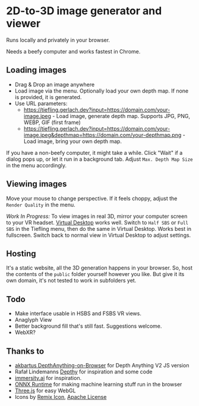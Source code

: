 # 2D-to-3D image generator and viewer

Runs locally and privately in your browser.  

Needs a beefy computer and works fastest in Chrome.

## Loading images

- Drag &amp; Drop an image anywhere
- Load image via the menu. Optionally load your own depth map. If none is provided, it is generated.
- Use URL parameters: 
  - https://tiefling.gerlach.dev?input=https://domain.com/your-image.jpeg - Load image, generate depth map. Supports JPG, PNG, WEBP, GIF (first frame)
  - https://tiefling.gerlach.dev?input=https://domain.com/your-image.jpeg&depthmap=https://domain.com/your-depthmap.png - Load image, bring your own depth map.

If you have a non-beefy computer, it might take a while. Click "Wait" if a dialog pops up, or let it run in a background tab. Adjust `Max. Depth Map Size` in the menu accordingly.

## Viewing images

Move your mouse to change perspective. If it feels choppy, adjust the `Render Quality` in the menu.

*Work In Progress:* To view images in real 3D, mirror your computer screen to your VR headset. [Virtual Desktop](https://www.vrdesktop.net/) works well. Switch to `Half SBS` or `Full SBS` in the Tiefling menu, then do the same in Virtual Desktop. Works best in fullscreen. Switch back to normal view in Virtual Desktop to adjust settings.  

## Hosting

It's a static website, all the 3D generation happens in your browser. So, host the contents of the `public` folder yourself however you like. But give it its own domain, it's not tested to work in subfolders yet.

## Todo

- Make interface usable in HSBS and FSBS VR views.
- Anaglyph View
- Better background fill that's still fast. Suggestions welcome.
- WebXR?

## Thanks to

- [akbartus DepthAnything-on-Browser](https://github.com/akbartus/DepthAnything-on-Browser) for Depth Anything V2 JS version
- Rafał Lindemanns [Depthy](https://depthy.stamina.pl/#/) for inspiration and some code
- [immersity.ai](https://www.immersity.ai/) for inspiration.
- [ONNX Runtime](https://github.com/microsoft/onnxruntime) for making machine learning stuff run in the browser
- [Three.js](https://threejs.org/) for easy WebGL
- Icons by [Remix Icon](https://remixicon.com/), [Apache License](https://github.com/Remix-Design/remixicon/blob/master/License)